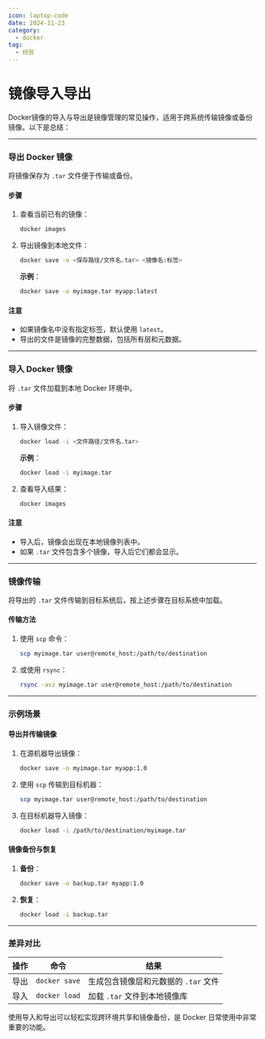 ```yaml
---
icon: laptop-code
date: 2024-11-23
category:
  - docker
tag:
  - 经验
---
```

# 镜像导入导出

Docker镜像的导入与导出是镜像管理的常见操作，适用于跨系统传输镜像或备份镜像。以下是总结：  

---

### **导出 Docker 镜像**
将镜像保存为 `.tar` 文件便于传输或备份。

#### **步骤**
1. 查看当前已有的镜像：
   ```bash
   docker images
   ```
2. 导出镜像到本地文件：
   ```bash
   docker save -o <保存路径/文件名.tar> <镜像名:标签>
   ```
   **示例**：
   ```bash
   docker save -o myimage.tar myapp:latest
   ```

#### **注意**
- 如果镜像名中没有指定标签，默认使用 `latest`。
- 导出的文件是镜像的完整数据，包括所有层和元数据。

---

### **导入 Docker 镜像**
将 `.tar` 文件加载到本地 Docker 环境中。

#### **步骤**
1. 导入镜像文件：
   ```bash
   docker load -i <文件路径/文件名.tar>
   ```
   **示例**：
   ```bash
   docker load -i myimage.tar
   ```

2. 查看导入结果：
   ```bash
   docker images
   ```

#### **注意**
- 导入后，镜像会出现在本地镜像列表中。
- 如果 `.tar` 文件包含多个镜像，导入后它们都会显示。

---

### **镜像传输**
将导出的 `.tar` 文件传输到目标系统后，按上述步骤在目标系统中加载。

#### **传输方法**
1. 使用 `scp` 命令：
   ```bash
   scp myimage.tar user@remote_host:/path/to/destination
   ```
2. 或使用 `rsync`：
   ```bash
   rsync -avz myimage.tar user@remote_host:/path/to/destination
   ```

---

### **示例场景**
#### **导出并传输镜像**
1. 在源机器导出镜像：
   ```bash
   docker save -o myimage.tar myapp:1.0
   ```
2. 使用 `scp` 传输到目标机器：
   ```bash
   scp myimage.tar user@remote_host:/path/to/destination
   ```
3. 在目标机器导入镜像：
   ```bash
   docker load -i /path/to/destination/myimage.tar
   ```

#### **镜像备份与恢复**
1. **备份**：
   ```bash
   docker save -o backup.tar myapp:1.0
   ```
2. **恢复**：
   ```bash
   docker load -i backup.tar
   ```

---

### **差异对比**
| 操作   | 命令              | 结果                                   |
|--------|-------------------|----------------------------------------|
| 导出   | `docker save`     | 生成包含镜像层和元数据的 `.tar` 文件  |
| 导入   | `docker load`     | 加载 `.tar` 文件到本地镜像库          |

使用导入和导出可以轻松实现跨环境共享和镜像备份，是 Docker 日常使用中非常重要的功能。